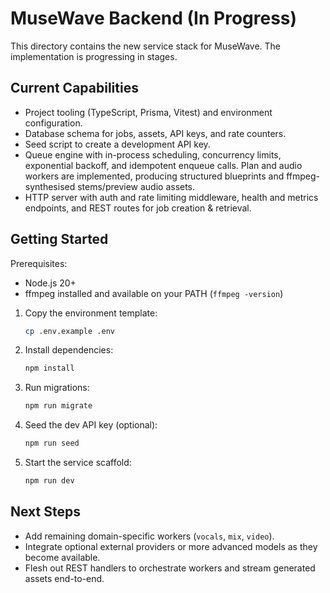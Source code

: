 # MuseWave Backend (In Progress)

This directory contains the new service stack for MuseWave. The implementation is progressing in stages.

## Current Capabilities

- Project tooling (TypeScript, Prisma, Vitest) and environment configuration.
- Database schema for jobs, assets, API keys, and rate counters.
- Seed script to create a development API key.
- Queue engine with in-process scheduling, concurrency limits, exponential backoff, and idempotent enqueue calls. Plan and audio workers are implemented, producing structured blueprints and ffmpeg-synthesised stems/preview audio assets.
- HTTP server with auth and rate limiting middleware, health and metrics endpoints, and REST routes for job creation & retrieval.

## Getting Started

Prerequisites:
- Node.js 20+
- ffmpeg installed and available on your PATH (`ffmpeg -version`)

1. Copy the environment template:
   ```bash
   cp .env.example .env
   ```
2. Install dependencies:
   ```bash
   npm install
   ```
3. Run migrations:
   ```bash
   npm run migrate
   ```
4. Seed the dev API key (optional):
   ```bash
   npm run seed
   ```
5. Start the service scaffold:
   ```bash
   npm run dev
   ```

## Next Steps

- Add remaining domain-specific workers (`vocals`, `mix`, `video`).
- Integrate optional external providers or more advanced models as they become available.
- Flesh out REST handlers to orchestrate workers and stream generated assets end-to-end.
